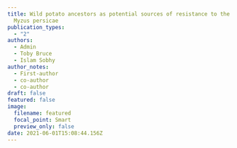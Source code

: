 ```yaml
---
title: Wild potato ancestors as potential sources of resistance to the aphid
  Myzus persicae
publication_types:
  - "2"
authors:
  - Admin
  - Toby Bruce
  - Islam Sobhy
author_notes:
  - First-author
  - co-author
  - co-author
draft: false
featured: false
image:
  filename: featured
  focal_point: Smart
  preview_only: false
date: 2021-06-01T15:08:44.156Z
---
```

